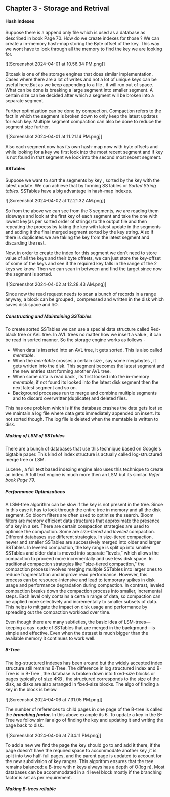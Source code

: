 ## Chapter 3 - Storage and Retrival

#### Hash Indexes

Suppose there is a append only file which is used as a database as described in book Page 70. How do we create indexes for those ? 
We can create a in-memory hash-map storing the Byte offset of the key. This way we wont have to look through all the memory to find the key we are looking for. 

![[Screenshot 2024-04-01 at 10.56.34 PM.png]]

Bitcask is one of the storage engines that does similar implementation. Cases where there are a lot of writes and not a lot of unique keys can be useful here.But as we keep appending to a file , it will run out of space. What can be done is breaking a large segment into smaller segment. A certain size can be decided after which a segment will be broken into a separate segment.

Further optimization can be done by compaction. Compaction refers to the fact in which the segment is broken down to only keep the latest updates for each key. Multiple segment compaction can also be done to reduce the segment size further. 

![[Screenshot 2024-04-01 at 11.21.14 PM.png]]

Also each segment now has its own hash-map now with byte offsets and while looking for a key we first look into the most recent segment and if key is not found in that segment we look into the second most recent segment. 

#### SSTables

Suppose we want to sort the segments by key , sorted by the key with the latest update. We can achieve that by forming SSTables or *Sorted String tables*. SSTables have a big advantage in hash-map indexes. 

![[Screenshot 2024-04-02 at 12.21.32 AM.png]]

So from the above we can see from the 3 segments, we are reading them sideways and look at the first key of each segment and take the one with lowest key(as per sorted order of strings) to the output file and then repeating the process by taking the key with latest update in the segments and adding it the final merged segment sorted by the key string. Also if there is duplicates we are taking the key from the latest segment and discarding the rest. 

Now, in order to create the index for this segment we don't need to store value of all the keys and their byte offsets, we can just store the key-offset of some of the keys and see if the required key falls in the range of the 2 keys we know. Then we can scan in between and find the target since now the segment is sorted.

![[Screenshot 2024-04-02 at 12.28.43 AM.png]]

Since now the read request needs to scan a bunch of records in a range anyway, a block can be grouped , compressed and written in the disk which saves disk space and I/O.

##### Constructing and Maintaining SSTables 

To create sorted SSTables we can use a special data structure called Red-black tree or AVL tree. In AVL trees no matter how we insert a value , it can be read in sorted manner. So the storage engine works as follows - 
- When data is inserted into an AVL tree, it gets sorted. This is also called *memtable*.
- When the *memtable* crosses a certain size , say some megabytes , it gets written into the disk. This segment becomes the latest segment and the new entries start forming another AVL tree.
- When some data is read back , its first looked into the in-memory *memtable*, if not found its looked into the latest disk segment then the next latest segment and so on.
- Background processes run to merge and combine multiple segments and to discard overwritten(duplicate) and deleted files.

This has one problem which is if the database crashes the data gets lost so we maintain a log file where data gets immediately appended on insert. Its not sorted though. The log file is deleted when the memtable is written to disk.

##### Making of LSM of SSTables

There are a bunch of databases that use this technique based on Google's bigtable paper. This kind of index structure is actually called log-structured merge tree or LSM.

Lucene , a full text based indexing engine also uses this technique to create an index. A full text engine is much more then an LSM but its similar. *Refer book Page 79.*

##### Performance Optimizations 

A LSM-tree algorithm can be slow if the key is not present in the tree. Since In this case it has to look through the entire tree in memory and all the disk segment. So bloom filters are often used to optimise the search. Bloom filters are memory efficient data structures that approximate the presence of a key in a set.
There are certain compaction strategies are used to optimise the compaction. Some are *size-tiered* and *leveled* compaction. Different databases use different strategies. 
In size-tiered compaction, newer and smaller SSTables are successively merged into older and larger SSTables.
In leveled compaction, the key range is split up into smaller SSTables and older data is moved into separate “levels,” which allows the compaction to proceed more incrementally and use less disk space.
In traditional compaction strategies like "size-tiered compaction," the compaction process involves merging multiple SSTables into larger ones to reduce fragmentation and improve read performance. However, this process can be resource-intensive and lead to temporary spikes in disk usage and performance degradation during compaction. In contrast, leveled compaction breaks down the compaction process into smaller, incremental steps. Each level only contains a certain range of data, so compaction can be applied more selectively and incrementally to smaller subsets of data. This helps to mitigate the impact on disk usage and performance by spreading out the compaction workload over time.

Even though there are many subtleties, the basic idea of LSM-trees—keeping a cas‐ cade of SSTables that are merged in the background—is simple and effective. Even when the dataset is much bigger than the available memory it continues to work well.

##### B-Tree

The log-structured indexes has been around but the widely accepted index structure still remains B-Tree. The difference in log structured index and B-Tree is in B-Tree , the database is broken down into fixed-size blocks or pages typically of size 4KB , the structured corresponds to the size of the disk, as disks are also arranged in fixed-size blocks.
The algo of finding a key in the block is below

![[Screenshot 2024-04-06 at 7.31.05 PM.png]]

The number of references to child pages in one page of the B-tree is called the ***branching factor***. In this above example its 6.
To update a key in the B-Tree we follow similar algo of finding the key and updating it and writing the page back to disk.

![[Screenshot 2024-04-06 at 7.34.11 PM.png]]

To add a new we find the page the key should go to and add it there, if the page doesn't have the required space to accommodate another key ,it is split into two half-full pages, and the parent page is updated to account for the new subdivision of key ranges.
This algorithm ensures that the tree remains balanced: a B-tree with n keys always has a depth of O(log n). Most databases can be accommodated in a 4 level block mostly if the branching factor is set as per requirement. 

##### Making B-trees reliable



